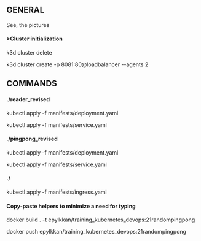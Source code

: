 <h2>GENERAL</h2>

See, the pictures


<h4>>Cluster initialization</h4>

k3d cluster delete

k3d cluster create -p 8081:80@loadbalancer --agents 2


<h2>COMMANDS</h2>

<h4>./reader_revised</h4>

kubectl apply -f manifests/deployment.yaml

kubectl apply -f manifests/service.yaml



<h4>./pingpong_revised</h4>

kubectl apply -f manifests/deployment.yaml

kubectl apply -f manifests/service.yaml


<h4>./ </h4>

kubectl apply -f manifests/ingress.yaml 


<h4>Copy-paste helpers to minimize a need for typing</h4>

docker build . -t epylkkan/training_kubernetes_devops:21randompingpong

docker push epylkkan/training_kubernetes_devops:21randompingpong